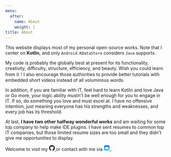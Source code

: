 ```yaml
---
menu:
  after:
    name: About
    weight: 1
title: About
---
```


This website displays most of my personal open-source works. Note that I center on **Kotlin**,
and only `Android.KDataStore` considers `Java` supports.

My code is probably the globally best at present for its functionality, creativity, difficulty, structure,
efficiency, and beauty. Wish you could learn from it！I also encourage those authorities to provide better
tutorials with embedded short videos instead of all voluminous words.

In addition, if you are familiar with IT, feel hard to learn Kotlin and love Java or Go more, your logic
ability mustn't be well enough for you to engage in IT. If so, do something you love and must excel
at. I have no offensive intention, just meaning everyone has his strengths and weaknesses, and every
job has its threshold.

At last, **I have two other halfway wonderful works** and am waiting for some top company to help make IDE plugins.
I have sent resumes to common top IT companies, but those limited resume sizes are too small and they
didn't give me opportunities to display.

Welcome to visit my
<a href="https://www.github.com/ShawxingKwok/" target="_blank">
<img src="github.png" alt="ShawxingKwok@126.com" width="18px">
</a> or contact with me via
<a href="mailto:ShawxingKwok@126.com" target="_blank">
<img src="mail.png" alt="" width="18px">
</a>.